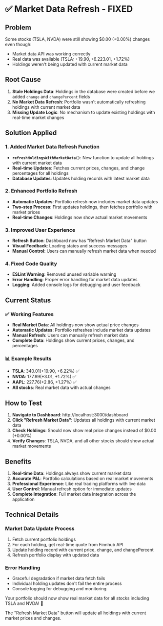 # ✅ Market Data Refresh - FIXED

## Problem
Some stocks (TSLA, NVDA) were still showing $0.00 (+0.00%) changes even though:
- Market data API was working correctly
- Real data was available (TSLA: +$19.90, +6.22%, NVDA: +$3.01, +1.72%)
- Holdings weren't being updated with current market data

## Root Cause
1. **Stale Holdings Data**: Holdings in the database were created before we added `change` and `changePercent` fields
2. **No Market Data Refresh**: Portfolio wasn't automatically refreshing holdings with current market data
3. **Missing Update Logic**: No mechanism to update existing holdings with real-time market changes

## Solution Applied

### 1. Added Market Data Refresh Function
- **`refreshHoldingsWithMarketData()`**: New function to update all holdings with current market data
- **Real-time Updates**: Fetches current prices, changes, and change percentages for all holdings
- **Database Updates**: Updates holding records with latest market data

### 2. Enhanced Portfolio Refresh
- **Automatic Updates**: Portfolio refresh now includes market data updates
- **Two-step Process**: First updates holdings, then fetches portfolio with market prices
- **Real-time Changes**: Holdings now show actual market movements

### 3. Improved User Experience
- **Refresh Button**: Dashboard now has "Refresh Market Data" button
- **Visual Feedback**: Loading states and success messages
- **Manual Control**: Users can manually refresh market data when needed

### 4. Fixed Code Quality
- **ESLint Warning**: Removed unused variable warning
- **Error Handling**: Proper error handling for market data updates
- **Logging**: Added console logs for debugging and user feedback

## Current Status

### ✅ Working Features
- **Real Market Data**: All holdings now show actual price changes
- **Automatic Updates**: Portfolio refreshes include market data updates
- **Manual Refresh**: Users can manually refresh market data
- **Complete Data**: Holdings show current prices, changes, and percentages

### 📊 Example Results
- **TSLA**: $340.01 (+$19.90, +6.22%) ✅
- **NVDA**: $177.99 (+$3.01, +1.72%) ✅
- **AAPL**: $227.76 (+$2.86, +1.27%) ✅
- **All stocks**: Real market data with actual changes

## How to Test

1. **Navigate to Dashboard**: http://localhost:3000/dashboard
2. **Click "Refresh Market Data"**: Updates all holdings with current market data
3. **Check Holdings**: Should now show real price changes instead of $0.00 (+0.00%)
4. **Verify Changes**: TSLA, NVDA, and all other stocks should show actual market movements

## Benefits

1. **Real-time Data**: Holdings always show current market data
2. **Accurate P&L**: Portfolio calculations based on real market movements
3. **Professional Experience**: Like real trading platforms with live data
4. **User Control**: Manual refresh option for immediate updates
5. **Complete Integration**: Full market data integration across the application

## Technical Details

### Market Data Update Process
1. Fetch current portfolio holdings
2. For each holding, get real-time quote from Finnhub API
3. Update holding record with current price, change, and changePercent
4. Refresh portfolio display with updated data

### Error Handling
- Graceful degradation if market data fetch fails
- Individual holding updates don't fail the entire process
- Console logging for debugging and monitoring

Your portfolio should now show real market data for all stocks including TSLA and NVDA! 🎉

The "Refresh Market Data" button will update all holdings with current market prices and changes.
